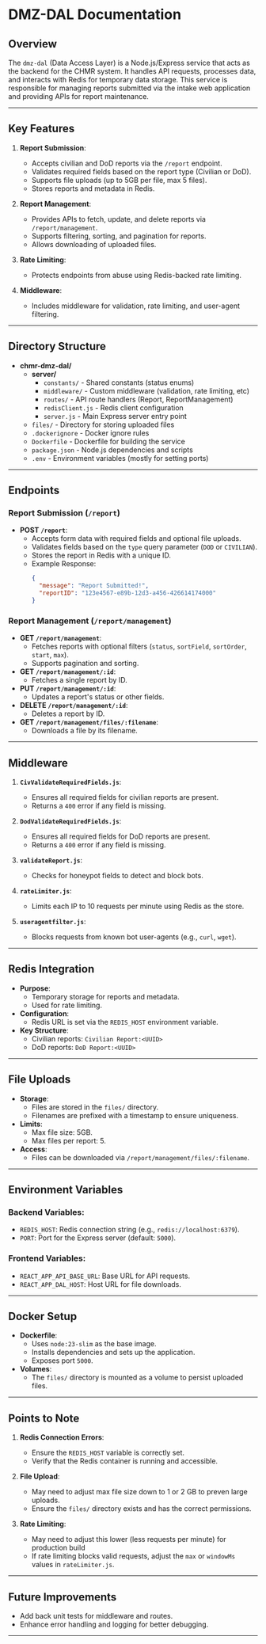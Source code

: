 # DMZ-DAL Documentation

## Overview
The `dmz-dal` (Data Access Layer) is a Node.js/Express service that acts as the backend for the CHMR system. It handles API requests, processes data, and interacts with Redis for temporary data storage. This service is responsible for managing reports submitted via the intake web application and providing APIs for report maintenance.

---

## Key Features
1. **Report Submission**:
   - Accepts civilian and DoD reports via the `/report` endpoint.
   - Validates required fields based on the report type (Civilian or DoD).
   - Supports file uploads (up to 5GB per file, max 5 files).
   - Stores reports and metadata in Redis.

2. **Report Management**:
   - Provides APIs to fetch, update, and delete reports via `/report/management`.
   - Supports filtering, sorting, and pagination for reports.
   - Allows downloading of uploaded files.

3. **Rate Limiting**:
   - Protects endpoints from abuse using Redis-backed rate limiting.

4. **Middleware**:
   - Includes middleware for validation, rate limiting, and user-agent filtering.

---

## Directory Structure

- **chmr-dmz-dal/**
  - **server/**
    - `constants/` - Shared constants (status enums)
    - `middleware/` - Custom middleware (validation, rate limiting, etc)
    - `routes/` - API route handlers (Report, ReportManagement)
    - `redisClient.js` - Redis client configuration
    - `server.js` - Main Express server entry point
  - `files/` - Directory for storing uploaded files
  - `.dockerignore` - Docker ignore rules
  - `Dockerfile` - Dockerfile for building the service
  - `package.json` - Node.js dependencies and scripts
  - `.env` - Environment variables (mostly for setting ports)

---

## Endpoints

### **Report Submission (`/report`)**
- **POST `/report`**:
  - Accepts form data with required fields and optional file uploads.
  - Validates fields based on the `type` query parameter (`DOD` or `CIVILIAN`).
  - Stores the report in Redis with a unique ID.
  - Example Response:
    ```json
    {
      "message": "Report Submitted!",
      "reportID": "123e4567-e89b-12d3-a456-426614174000"
    }
    ```

### **Report Management (`/report/management`)**
- **GET `/report/management`**:
  - Fetches reports with optional filters (`status`, `sortField`, `sortOrder`, `start`, `max`).
  - Supports pagination and sorting.
- **GET `/report/management/:id`**:
  - Fetches a single report by ID.
- **PUT `/report/management/:id`**:
  - Updates a report's status or other fields.
- **DELETE `/report/management/:id`**:
  - Deletes a report by ID.
- **GET `/report/management/files/:filename`**:
  - Downloads a file by its filename.

---

## Middleware

1. **`CivValidateRequiredFields.js`**:
   - Ensures all required fields for civilian reports are present.
   - Returns a `400` error if any field is missing.

2. **`DodValidateRequiredFields.js`**:
   - Ensures all required fields for DoD reports are present.
   - Returns a `400` error if any field is missing.

3. **`validateReport.js`**:
   - Checks for honeypot fields to detect and block bots.

4. **`rateLimiter.js`**:
   - Limits each IP to 10 requests per minute using Redis as the store.

5. **`useragentfilter.js`**:
   - Blocks requests from known bot user-agents (e.g., `curl`, `wget`).

---

## Redis Integration

- **Purpose**:
  - Temporary storage for reports and metadata.
  - Used for rate limiting.
- **Configuration**:
  - Redis URL is set via the `REDIS_HOST` environment variable.
- **Key Structure**:
  - Civilian reports: `Civilian Report:<UUID>`
  - DoD reports: `DoD Report:<UUID>`

---

## File Uploads

- **Storage**:
  - Files are stored in the `files/` directory.
  - Filenames are prefixed with a timestamp to ensure uniqueness.
- **Limits**:
  - Max file size: 5GB.
  - Max files per report: 5.
- **Access**:
  - Files can be downloaded via `/report/management/files/:filename`.

---

## Environment Variables

### **Backend Variables**:
- `REDIS_HOST`: Redis connection string (e.g., `redis://localhost:6379`).
- `PORT`: Port for the Express server (default: `5000`).

### **Frontend Variables**:
- `REACT_APP_API_BASE_URL`: Base URL for API requests.
- `REACT_APP_DAL_HOST`: Host URL for file downloads.

---

## Docker Setup

- **Dockerfile**:
  - Uses `node:23-slim` as the base image.
  - Installs dependencies and sets up the application.
  - Exposes port `5000`.
- **Volumes**:
  - The `files/` directory is mounted as a volume to persist uploaded files.

---

## Points to Note

1. **Redis Connection Errors**:
   - Ensure the `REDIS_HOST` variable is correctly set.
   - Verify that the Redis container is running and accessible.

2. **File Upload**:
   - May need to adjust max file size down to 1 or 2 GB to preven large uploads.
   - Ensure the `files/` directory exists and has the correct permissions.

3. **Rate Limiting**:
    - May need to adjust this lower (less requests per minute) for production build
   - If rate limiting blocks valid requests, adjust the `max` or `windowMs` values in `rateLimiter.js`.

---

## Future Improvements

- Add back unit tests for middleware and routes.
- Enhance error handling and logging for better debugging.

---